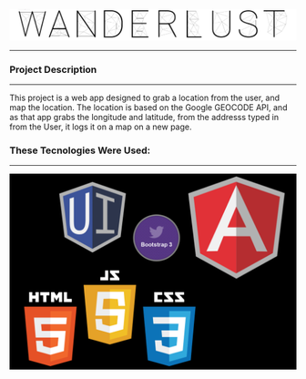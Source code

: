 ![WanderLust](https://github.com/guneetgeesingh/WANDERLUST/blob/master/images/Untitled.png)

---

### Project Description
---
This project is a web app designed to grab a location from the user, and map the location. The location is based on the Google GEOCODE API, and as that app grabs the longitude and latitude, from the addresss typed in from the User, it logs it on a map on a new page. 

### These Tecnologies Were Used:
---
![logos](./images/logoss.png)


